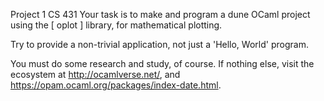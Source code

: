 Project 1 CS 431
Your task is to make and program a dune OCaml project using
the  [ oplot ]  library, for mathematical plotting.

Try to provide a non-trivial application, not just a 'Hello, World'
program.

You must do some research and study, of course. If nothing else,
visit  the ecosystem at http://ocamlverse.net/, 
and https://opam.ocaml.org/packages/index-date.html.